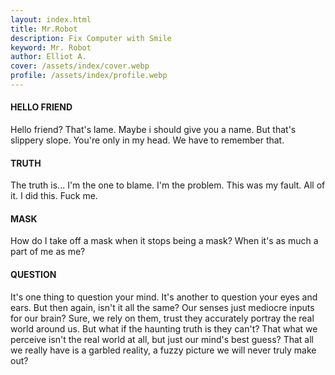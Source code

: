 ```yaml
---
layout: index.html
title: Mr.Robot
description: Fix Computer with Smile
keyword: Mr. Robot
author: Elliot A.
cover: /assets/index/cover.webp
profile: /assets/index/profile.webp
---
```


#### HELLO FRIEND

Hello friend? That's lame. Maybe i should give you a name. But that's slippery slope. You're only in my head. We have to remember that.

#### TRUTH

The truth is... I'm the one to blame. I'm the problem. This was my fault. All of it. I did this. Fuck me.

#### MASK

How do I take off a mask when it stops being a mask? When it's as much a part of me as me?

#### QUESTION

It's one thing to question your mind. It's another to question your eyes and ears. But then again, isn't it all the same? Our senses just mediocre inputs for our brain? Sure, we rely on them, trust they accurately portray the real world around us. But what if the haunting truth is they can't? That what we perceive isn't the real world at all, but just our mind's best guess? That all we really have is a garbled reality, a fuzzy picture we will never truly make out?
